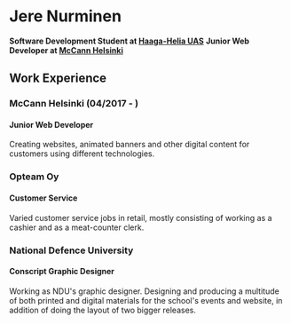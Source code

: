 # Jere Nurminen
**Software Development Student at [Haaga-Helia UAS](https://www.haaga-helia.fi/)**
**Junior Web Developer at [McCann Helsinki](www.mccann.fi)**

## Work Experience
### McCann Helsinki (04/2017 - )
#### Junior Web Developer
Creating websites, animated banners and other digital content for customers using different technologies.
### Opteam Oy
#### Customer Service
Varied customer service jobs in retail, mostly consisting of working as a cashier and as a meat-counter clerk.
### National Defence University
#### Conscript Graphic Designer
Working as NDU's graphic designer. Designing and producing a multitude of both printed and digital materials for the school's events and website, in addition of doing the layout of two bigger releases.
